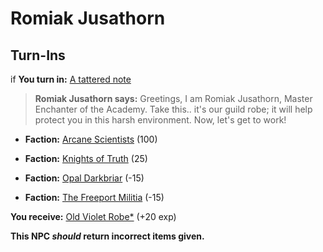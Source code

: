 # Romiak Jusathorn
## Turn-Ins




if **You turn in:** [A tattered note](/item/18741)


>**Romiak Jusathorn says:** Greetings, I am Romiak Jusathorn, Master Enchanter of the Academy. Take this.. it's our guild robe; it will help protect you in this harsh environment. Now, let's get to work!


* __Faction:__ [Arcane Scientists](/faction/220) (100)


* __Faction:__ [Knights of Truth](/faction/281) (25)


* __Faction:__ [Opal Darkbriar](/faction/296) (-15)


* __Faction:__ [The Freeport Militia](/faction/330) (-15)


 **You receive:**  [Old Violet Robe*](/item/13560) (+20 exp)

**This NPC *should* return incorrect items given.**


